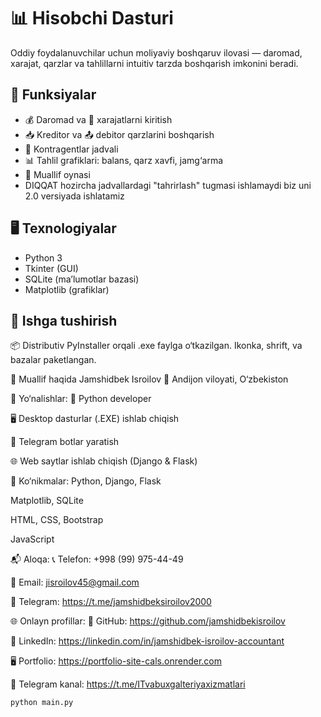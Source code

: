 # 📊 Hisobchi Dasturi

Oddiy foydalanuvchilar uchun moliyaviy boshqaruv ilovasi — daromad, xarajat, qarzlar va tahlillarni intuitiv tarzda boshqarish imkonini beradi.

## 🧩 Funksiyalar

- 💰 Daromad va 💸 xarajatlarni kiritish
- 📥 Kreditor va 📤 debitor qarzlarini boshqarish
- 📇 Kontragentlar jadvali
- 📊 Tahlil grafiklari: balans, qarz xavfi, jamg‘arma
- 👤 Muallif oynasi
-  DIQQAT hozircha jadvallardagi "tahrirlash" tugmasi ishlamaydi biz uni 2.0 versiyada ishlatamiz
## 🖥️ Texnologiyalar

- Python 3
- Tkinter (GUI)
- SQLite (ma’lumotlar bazasi)
- Matplotlib (grafiklar)

## 🚀 Ishga tushirish
📦 Distributiv
PyInstaller orqali .exe faylga o‘tkazilgan. Ikonka, shrift, va bazalar paketlangan.

👤 Muallif haqida
Jamshidbek Isroilov 📍 Andijon viloyati, O‘zbekiston

💼 Yo‘nalishlar:
🐍 Python developer

🖥️ Desktop dasturlar (.EXE) ishlab chiqish

🤖 Telegram botlar yaratish

🌐 Web saytlar ishlab chiqish (Django & Flask)

🧠 Ko‘nikmalar:
Python, Django, Flask

Matplotlib, SQLite

HTML, CSS, Bootstrap

JavaScript

📬 Aloqa:
📞 Telefon: +998 (99) 975-44-49

📧 Email: jisroilov45@gmail.com

💬 Telegram: https://t.me/jamshidbeksiroilov2000

🌐 Onlayn profillar:
🐙 GitHub: https://github.com/jamshidbekisroilov

💼 LinkedIn: https://linkedin.com/in/jamshidbek-isroilov-accountant

🖥️ Portfolio: https://portfolio-site-cals.onrender.com

📢 Telegram kanal: https://t.me/ITvabuxgalteriyaxizmatlari
```bash
python main.py

